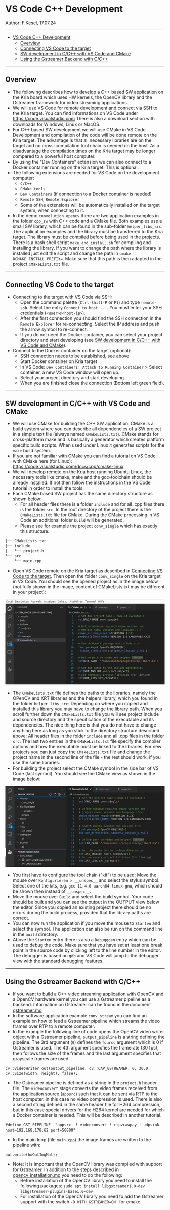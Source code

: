 # VS Code C++ Development

Author: F.Kesel, 17.07.24

---
- [VS Code C++ Development](#vs-code-c-development)
	- [Overview](#overview)
	- [Connecting VS Code to the target](#connecting-vs-code-to-the-target)
	- [SW development in C/C++ with VS Code and CMake](#sw-development-in-cc-with-vs-code-and-cmake)
	- [Using the Gstreamer Backend with C/C++](#using-the-gstreamer-backend-with-cc)


---
## Overview

* The following describes how to develop a C++ based SW application on the Kria board which uses HW kernels, the OpenCV library and the Gstreamer framework for video streaming applications.
* We will use VS Code for remote development and connect via SSH to the Kria target. You can find informations on VS Code under https://code.visualstudio.com There is also a download section with downloads for Windows, Linux or MacOS.
* For C++ based SW development we will use CMake in VS Code. Development and compilation of the code will be done remote on the Kria target. The advantage is that all necessary libraries are on the target and no cross-compilation tool chain is needed on the host. As a disadvantage the compilation times on the Kria target may be longer compared to a powerful host computer.
* By using the "Dev Containers" extension we can also connect to a Docker container running on the Kria target. This is optional.
* The following extensions are needed for VS Code on the development computer:
	* `C/C++`
	* `CMake tools`
	* `Dev Containers` (if connection to a Docker container is needed)
	* `Remote SSH`, `Remote Explorer`
	* Some of the extensions will be automatically installed on the target system, when connecting to it.
* In the demo `convolution_opencv` there are two application examples in the folder `cpp_sw` with C++ code and a CMake file. Both examples use a small SW library, which can be found in the sub-folder `helper_libs_src`. The application examples and the library must be transferred to the Kria target. The library must be compiled before being used in the projects. There is a bash shell script `make_and_install.sh` for compiling and installing the library. If you want to change the path where the library is installed just edit the script and change the path in `cmake -DCMAKE_INSTALL_PREFIX=`. Make sure that this path is then adapted in the project `CMakeLists.txt` file.


---
## Connecting VS Code to the target
* Connecting to the target with VS Code via SSH:
	* Open the command palette (`Ctrl-Shift-P` or `F1`) and type `remote-ssh`. Select the entry `Connect to host ...`. You must enter your SSH credentials (`<user>@<host-ip>`).
	* After the first connection you should find the SSH connection in the `Remote Explorer` for re-connecting. Select the IP address and push the arrow symbol to re-connect.
	* If you do not need the Docker container, you can select your project directory and start developing (see [SW development in C/C++ with VS Code and CMake](#sw-development-in-cc-with-vs-code-and-cmake)). 
* Connect to the Docker container on the target (optional):
	* SSH connection needs to be established, see above
	* Start Docker container on Kria target 
	* In VS Code: `Dev Containers: Attach to Running Container` > Select container, a new VS Code window will open up.
	* Select your project directory and start developing.
	* When you are finished close the connection (Bottom left green field).

---
## SW development in C/C++ with VS Code and CMake
* We will use CMake for building the C++ SW application. CMake is a build system where you can describe all dependencies of a SW project in a simple text file (always named `CMakeLists.txt`). CMake stands for cross-platform make and is basically a generator which creates platform specific build scripts. When used under Linux it generates scripts for the `make` build system.
* If you are not familiar with CMake you can find a tutorial on VS Code with CMake here (for Linux): https://code.visualstudio.com/docs/cpp/cmake-linux 
* We will develop remote on the Kria host running Ubuntu Linux, the necessary tools like cmake, make and the gcc-toolchain should be already installed. If not then follow the instructions in the VS Code tutorial in order to install the tools. 
* Each CMake based SW project has the same directory structure as shown below:
  * For all header files there is a folder `include`  and for all .cpp files there is the folder `src`. In the root directory of the project there is the  `CMakeLists.txt` file for CMake. During the CMake processing in VS Code an additional folder `build` will be generated. 
  * Please see for example the project `conv_single` which has exactly this structure.

```
├── CMakeLists.txt
├── include
│   └── project.h
└── src
    └── main.cpp

```
* Open VS Code remote on the Kria target as described in [Connecting VS Code to the target](#connecting-vs-code-to-the-target). Then open the folder `conv_single` on the Kria target in VS Code. You should see the opened project as in the image below (not fully shown in the image, content of CMakeLists.txt may be different in your project):

![VS Code](images/vscode.png)

* The `CMakeLists.txt` file defines the paths to the libraries, namely the OPenCV and XRT libraries and the helpers library, which you found in the folder `helper_libs_src`: Depending on where you copied and installed this library you may have to change the library path. When you scroll further down the `CMakeLists.txt` file you will see project include and source directory and the specification of the executable and its dependencies. The nice thing here is that you do not have to change anything here as long as you stick to the directory structure described above: All header files in the folder `include` and all .cpp files in the folder `src`. The last two entries in the `CMakeLists.txt` file specify the compiler options and how the executable must be linked to the libraries. For new projects you can just copy the `CMakeLists.txt` file and change the project name in the second line of the file - the rest should work, if you use the same libraries.
* For building the project select the CMake symbol in the side bar of VS Code (last symbol). You should see the CMake view as shown in the image below:

![VS Code](images/vscode_2.png)

* You first have to configure the tool chain ("kit") to be used: Move the mouse over `Konfigurieren > __unspec__` and select the stylus symbol. Select one of the kits, e.g. `gcc 11.4.0 aarch64-linux-gnu`, which should be shown then instead of `__unspec__`.
* Move the mouse over `Build` and select the build symbol. Your code should be built and you can see the output in the OUTPUT view below the editor. Since you copied an existing project there should be no errors during the build process, provided that the library paths are correct.
* You can now run the application if you move the mouse to `Starten` and select the symbol. The application can also be run on the command line in the `build` directory.
* Above the  `Starten` entry there is also a `Debugggen` entry which can be used to debug the code. Make sure that you have set at least one break point in the source code by clicking left to the line number in the editor. The debugger is based on `gdb` and VS Code will jump to the debugger view with the standard debugging features. 

---
## Using the Gstreamer Backend with C/C++
* If you want to build a C++ video streaming application with OpenCV and a OpenCV hardware kernel you can use a Gstreamer pipeline as a backend. Information on Gstreamer can be found in the document [gstreamer.md](gstreamer.md)
* In the software application example `conv_stream` you can find an example on how to feed a Gstreamer pipeline which streams the video frames over RTP to a remote computer.
* In the example the following line of code opens the OpenCV video writer object with a Gstreamer pipeline, `output_pipeline` is a string defining the pipeline. The 3rd argument (`0`) defines the `fourcc` argument which is 0 if Gstreamer is used. The 4th argument specfies the framerate (30 fps), then follows the size of the frames and the last argument specifies that grayscale frames are used.

```
cv::VideoWriter out(output_pipeline, cv::CAP_GSTREAMER, 0, 30.0, cv::Size(width, height), false);
```
* The Gstreamer pipeline is defined as a string in the `project.h` header file. The `videoconvert` stage converts the video frames received from the application source (`appsrc`) such that it can be sent via RTP to the host computer. In this case no video compression is used. There is also a second string defined in the same header file for H264 compression, but in this case special drivers for the H264 kernel are needed for which a Docker container is needed. This will be described in another tutorial.

```
#define GST_PIPELINE  "appsrc  ! videoconvert ! rtpvrawpay ! udpsink host=192.168.178.62 port=50000"
```
* In the main loop (file `main.cpp`) the image frames are written to the pipeline with:
```
out.write(hwOutImgMat);
```
* Note: It is important that the OpenCV library was compiled with support for Gstreamer. In addition to the steps described in [opencv_installation.md](opencv_installation.md) you need to do the following:
  * Before installation of the OpenCV library you need to install the following packages: `sudo apt install libgstreamer1.0-dev libgstreamer-plugins-base1.0-dev`
  * For installation of the OpenCV library you need to add the Gstreamer support with the switch `-D WITH_GSTREAMER=ON ` for cmake.